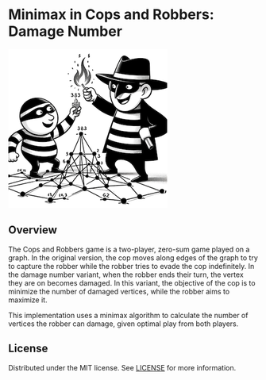 # Minimax in Cops and Robbers: Damage Number

![image](images/damage-number.png )

## Overview
The Cops and Robbers game is a two-player, zero-sum game played on a graph. In the original version, the cop moves along edges of the graph to try to capture the robber while the robber tries to evade the cop indefinitely. In the damage number variant, when the robber ends their turn, the vertex they are on becomes damaged. In this variant, the objective of the cop is to minimize the number of damaged vertices, while the robber aims to maximize it.

This implementation uses a minimax algorithm to calculate the number of vertices the robber can damage, given optimal play from both players.

## License

Distributed under the MIT license. See [LICENSE](LICENSE) for more information.

